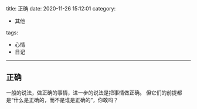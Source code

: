 title: 正确
date: 2020-11-26 15:12:01
category:

- 其他

tags:

- 心情
- 日记

------

## 正确
一般的说法，做正确的事情，进一步的说法是把事情做正确。
但它们的前提都是“什么是正确的，而不是谁是正确的”，你敢吗？
